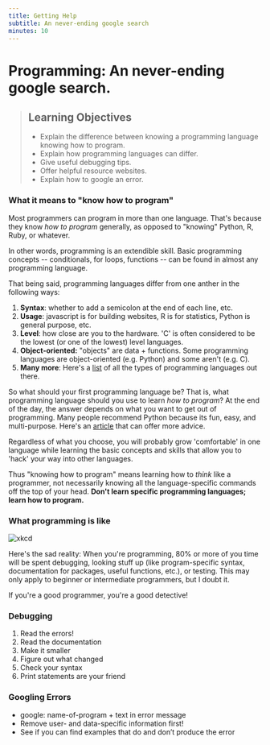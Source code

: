 ```yaml
---
title: Getting Help
subtitle: An never-ending google search
minutes: 10
---
```


# Programming: An never-ending google search.

> ## Learning Objectives
>
> *   Explain the difference between knowing a programming language knowing how to program.
> *   Explain how programming languages can differ.
> *   Give useful debugging tips.
> *   Offer helpful resource websites.
> *   Explain how to google an error.

### What it means to "know how to program"

Most programmers can program in more than one language. That's because they know *how to program* generally, as opposed to "knowing" Python, R, Ruby, or whatever. 

In other words, programming is an extendible skill. Basic programming concepts -- conditionals, for loops, functions -- can be found in almost any programming language. 

That being said, programming languages differ from one anther in the following ways:

1. **Syntax**: whether to add a semicolon at the end of each line, etc.
2. **Usage**: javascript is for building websites, R is for statistics, Python is general purpose, etc.
3. **Level**: how close are you to the hardware. 'C' is often considered to be the lowest (or one of the lowest) level languages.
4. **Object-oriented:** "objects" are data + functions. Some programming languages are object-oriented (e.g. Python) and some aren't (e.g. C).
5. **Many more**: Here's a [list](https://en.wikipedia.org/wiki/List_of_programming_languages_by_type) of all the types of programming languages out there.

So what should your first programming language be? That is, what programming language should you use to learn *how to program*? At the end of the day, the answer depends on what you want to get out of programming. Many people recommend Python because its fun, easy, and multi-purpose. Here's an [article](http://lifehacker.com/which-programming-language-should-i-learn-first-1477153665) that can offer more advice.

Regardless of what you choose, you will probably grow 'comfortable' in one language while learning the basic concepts and skills that allow you to 'hack' your way into other languages.  

Thus "knowing how to program" means learning how to *think* like a programmer, not necessarily knowing all the language-specific commands off the top of your head. **Don't learn specific programming languages; learn how to program.**

### What programming is like

![xkcd](http://sslimgs.xkcd.com/comics/wisdom_of_the_ancients.png)

Here's the sad reality: When you're programming, 80% or more of you time will be spent debugging, looking stuff up (like program-specific syntax, documentation for packages, useful functions, etc.), or testing. This may only apply to beginner or intermediate programmers, but I doubt it.

If you're a good programmer, you're a good detective!

### Debugging

1. Read the errors!
2. Read the documentation
2. Make it smaller
3. Figure out what changed
4. Check your syntax
5. Print statements are your friend

### Googling Errors

* google: name-of-program + text in error message
* Remove user- and data-specific information first!
* See if you can find examples that do and don’t produce the error

